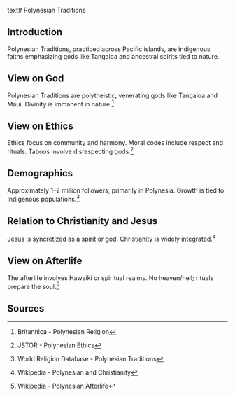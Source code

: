 text# Polynesian Traditions
## Introduction
Polynesian Traditions, practiced across Pacific islands, are indigenous faiths emphasizing gods like Tangaloa and ancestral spirits tied to nature.
## View on God
Polynesian Traditions are polytheistic, venerating gods like Tangaloa and Maui. Divinity is immanent in nature.[^21]
## View on Ethics
Ethics focus on community and harmony. Moral codes include respect and rituals. Taboos involve disrespecting gods.[^22]
## Demographics
Approximately 1–2 million followers, primarily in Polynesia. Growth is tied to Indigenous populations.[^23]
## Relation to Christianity and Jesus
Jesus is syncretized as a spirit or god. Christianity is widely integrated.[^24]
## View on Afterlife
The afterlife involves Hawaiki or spiritual realms. No heaven/hell; rituals prepare the soul.[^25]
## Sources
[^21]: Britannica - Polynesian Religion[](https://www.britannica.com/topic/Polynesian-religion)
[^22]: JSTOR - Polynesian Ethics[](https://www.jstor.org/stable/3260905)
[^23]: World Religion Database - Polynesian Traditions[](https://www.worldreligiondatabase.org)
[^24]: Wikipedia - Polynesian and Christianity[](https://en.wikipedia.org/wiki/Polynesian_religion#Christianity)
[^25]: Wikipedia - Polynesian Afterlife[](https://en.wikipedia.org/wiki/Polynesian_religion#Afterlife)
